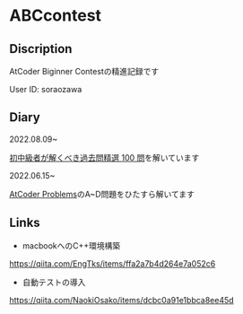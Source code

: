 # ABCcontest

## Discription
AtCoder Biginner Contestの精進記録です

User ID: soraozawa

## Diary

2022.08.09~

[初中級者が解くべき過去問精選 100 問](https://qiita.com/e869120/items/eb50fdaece12be418faa#2-3-%E5%88%86%E9%87%8E%E5%88%A5%E5%88%9D%E4%B8%AD%E7%B4%9A%E8%80%85%E3%81%8C%E8%A7%A3%E3%81%8F%E3%81%B9%E3%81%8D%E9%81%8E%E5%8E%BB%E5%95%8F%E7%B2%BE%E9%81%B8-100-%E5%95%8F)を解いています

2022.06.15~

[AtCoder Problems](https://kenkoooo.com/atcoder/#/table)のA~D問題をひたすら解いてます

## Links
- macbookへのC++環境構築

https://qiita.com/EngTks/items/ffa2a7b4d264e7a052c6

- 自動テストの導入

https://qiita.com/NaokiOsako/items/dcbc0a91e1bbca8ee45d

